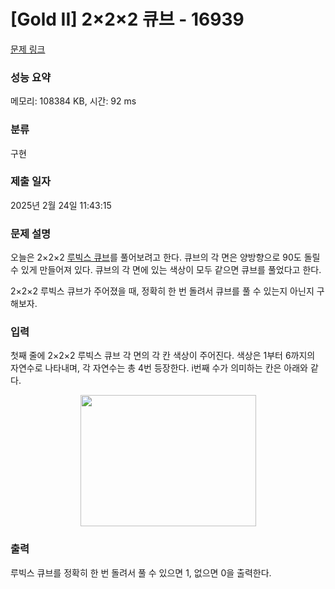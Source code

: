 # [Gold II] 2×2×2 큐브 - 16939 

[문제 링크](https://www.acmicpc.net/problem/16939) 

### 성능 요약

메모리: 108384 KB, 시간: 92 ms

### 분류

구현

### 제출 일자

2025년 2월 24일 11:43:15

### 문제 설명

<p>오늘은 2×2×2 <a href="https://en.wikipedia.org/wiki/Rubik's_Cube">루빅스 큐브</a>를 풀어보려고 한다. 큐브의 각 면은 양방향으로 90도 돌릴 수 있게 만들어져 있다. 큐브의 각 면에 있는 색상이 모두 같으면 큐브를 풀었다고 한다.</p>

<p>2×2×2 루빅스 큐브가 주어졌을 때, 정확히 한 번 돌려서 큐브를 풀 수 있는지 아닌지 구해보자.</p>

### 입력 

 <p>첫째 줄에 2×2×2 루빅스 큐브 각 면의 각 칸 색상이 주어진다. 색상은 1부터 6까지의 자연수로 나타내며, 각 자연수는 총 4번 등장한다. i번째 수가 의미하는 칸은 아래와 같다.</p>

<p style="text-align: center;"><img alt="" src="https://upload.acmicpc.net/8742b71d-e834-4901-b71b-aa4a47fc04a3/-/preview/" style="width: 281px; height: 210px;"></p>

### 출력 

 <p>루빅스 큐브를 정확히 한 번 돌려서 풀 수 있으면 1, 없으면 0을 출력한다.</p>


